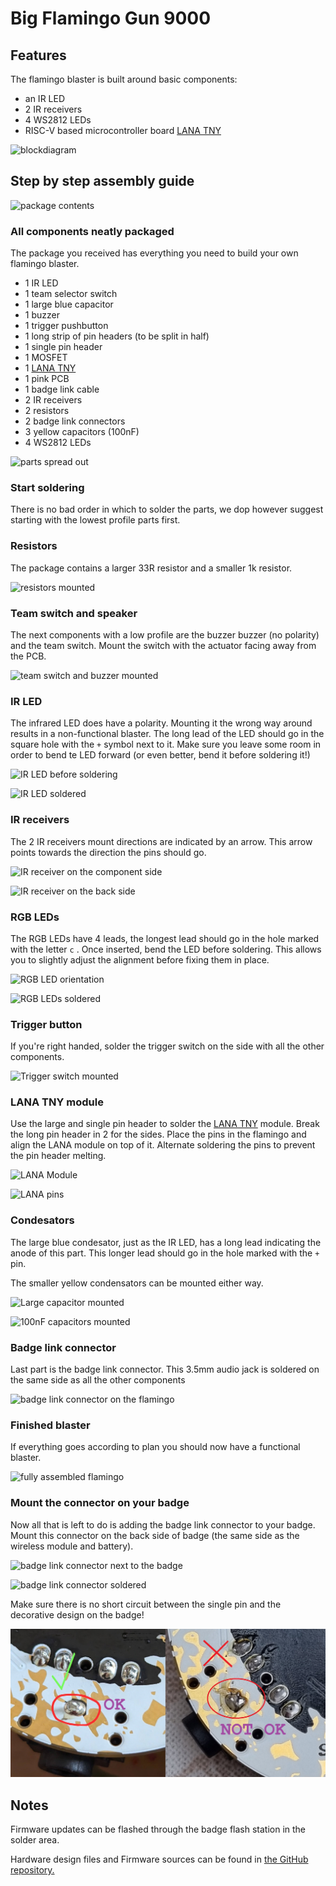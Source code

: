# Big Flamingo Gun 9000

## Features
The flamingo blaster is built around basic components: 

- an IR LED 
- 2 IR receivers
- 4 WS2812 LEDs 
- RISC-V based microcontroller board [LANA TNY](https://phyx.be/LANA_TNY/)

![blockdiagram](blockdiagram.png)

## Step by step assembly guide

![package contents](overview.jpg)

### All components neatly packaged
The package you received has everything you need to build your own flamingo blaster.

- 1 IR LED
- 1 team selector switch
- 1 large blue capacitor
- 1 buzzer
- 1 trigger pushbutton
- 1 long strip of pin headers (to be split in half)
- 1 single pin header
- 1 MOSFET
- 1 [LANA TNY](https://phyx.be/LANA_TNY/)
- 1 pink PCB
- 1 badge link cable
- 2 IR receivers
- 2 resistors
- 2 badge link connectors
- 3 yellow capacitors (100nF)
- 4 WS2812 LEDs

![parts spread out](parts.jpg)

### Start soldering
There is no bad order in which to solder the parts, we dop however suggest starting with the lowest profile parts first. 

### Resistors
The package contains a larger 33R resistor and a smaller 1k resistor. 

![resistors mounted](resistors.jpg)

### Team switch and speaker
The next components with a low profile are the buzzer buzzer (no polarity) and the team switch. Mount the switch with the actuator facing away from the PCB.

![team switch and buzzer mounted](switch_speaker.jpg)

### IR LED
The infrared LED does have a polarity. Mounting it the wrong way around results in a non-functional blaster. The long lead of the LED should go in the square hole with the `+` symbol next to it. Make sure you leave some room in order to bend te LED forward (or even better, bend it before soldering it!)

![IR LED before soldering](IR_LED.jpg)

![IR LED soldered](IR_LED2.jpg)

### IR receivers
The 2 IR receivers mount directions are indicated by an arrow. This arrow points towards the direction the pins should go.

![IR receiver on the component side](IR_rx.jpg)

![IR receiver on the back side](IR_rx2.jpg)

### RGB LEDs
The RGB LEDs have 4 leads, the longest lead should go in the hole marked with the letter `c` . Once inserted, bend the LED before soldering. This allows you to slightly adjust the alignment before fixing them in place.

![RGB LED orientation](RGB_LED.jpg)

![RGB LEDs soldered](RGB_LED2.jpg)

### Trigger button
If you're right handed, solder the trigger switch on the side with all the other components. 

![Trigger switch mounted](switch.jpg)

### LANA TNY module
Use the large and single pin header to solder the [LANA TNY](https://phyx.be/LANA_TNY/) module. Break the long pin header in 2 for the sides. Place the pins in the flamingo and align the LANA module on top of it. Alternate soldering the pins to prevent the pin header melting.

![LANA Module](LANA.jpg)

![LANA pins](LANA_pins.jpg)

### Condesators
The large blue condesator, just as the IR LED, has a long lead indicating the anode of this part. This longer lead should go in the hole marked with the `+` pin.

The smaller yellow condensators can be mounted either way.

![Large capacitor mounted](capacitor.jpg)

![100nF capacitors mounted](100n.jpg)


### Badge link connector
Last part is the badge link connector. This 3.5mm audio jack is soldered on the same side as all the other components

![badge link connector on the flamingo](badge_link.jpg)

### Finished blaster
If everything goes according to plan you should now have a functional blaster.

![fully assembled flamingo](done.jpg)


### Mount the connector on your badge
Now all that is left to do is adding the badge link connector to your badge. Mount this connector on the back side of badge (the same side as the wireless module and battery).

![badge link connector next to the badge](badge_link2.jpg)

![badge link connector soldered](badge_link3.jpg)

Make sure there is no short circuit between the single pin and the decorative design on the badge!

![badge link connector check](badge_link4.jpg)

## Notes

Firmware updates can be flashed through the badge flash station in the solder area.

Hardware design files and Firmware sources can be found in [the GitHub repository.](https://github.com/Fri3dCamp/blaster_2024)
